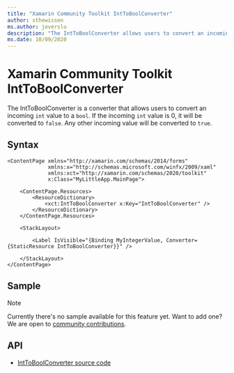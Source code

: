 ```yaml
---
title: "Xamarin Community Toolkit IntToBoolConverter"
author: sthewissen
ms.author: joverslu
description: "The IntToBoolConverter allows users to convert an incoming integer value to a boolean."
ms.date: 10/09/2020
---
```


# Xamarin Community Toolkit IntToBoolConverter

The IntToBoolConverter is a converter that allows users to convert an incoming `int` value to a `bool`. If the incoming `int` value is 0, it will be converted to `false`. Any other incoming value will be converted to `true`.

## Syntax

```xaml
<ContentPage xmlns="http://xamarin.com/schemas/2014/forms"
             xmlns:x="http://schemas.microsoft.com/winfx/2009/xaml"
             xmlns:xct="http://xamarin.com/schemas/2020/toolkit"
             x:Class="MyLittleApp.MainPage">

    <ContentPage.Resources>
        <ResourceDictionary>
            <xct:IntToBoolConverter x:Key="IntToBoolConverter" />
        </ResourceDictionary>
    </ContentPage.Resources>

    <StackLayout>

        <Label IsVisible="{Binding MyIntegerValue, Converter={StaticResource IntToBoolConverter}}" />

    </StackLayout>
</ContentPage>
```

## Sample

> [!NOTE]
> Currently there's no sample available for this feature yet. Want to add one? We are open to [community contributions](https://github.com/xamarin/XamarinCommunityToolkit).

<!-- [IntToBoolConverter sample page Source](https://github.com/xamarin/XamarinCommunityToolkit)

You can see this in action in the [Xamarin Community Toolkit Sample App](https://github.com/xamarin/XamarinCommunityToolkit). -->

## API

* [IntToBoolConverter source code](https://github.com/xamarin/XamarinCommunityToolkit/blob/main/src/CommunityToolkit/Xamarin.CommunityToolkit/Converters/IntToBoolConverter.shared.cs)
